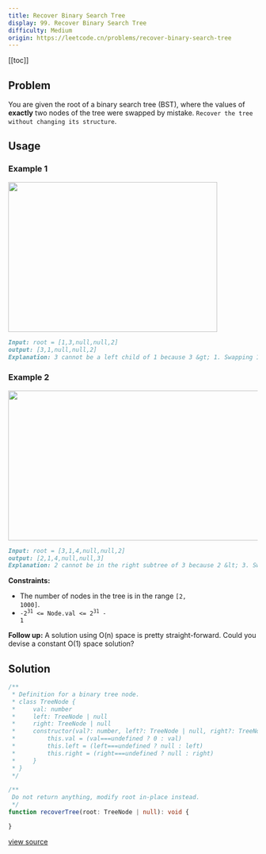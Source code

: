 ```yaml
---
title: Recover Binary Search Tree
display: 99. Recover Binary Search Tree
difficulty: Medium
origin: https://leetcode.cn/problems/recover-binary-search-tree
---
```


[[toc]]

## Problem

You are given the root of a binary search tree (BST), where the values of **exactly** two nodes of the tree were swapped by mistake. `Recover the tree without changing its structure`.

## Usage

### Example 1

<img alt="" src="https://assets.leetcode.com/uploads/2020/10/28/recover1.jpg" style="width: 422px; height: 302px;" />

```md
Input: root = [1,3,null,null,2]
output: [3,1,null,null,2]
Explanation: 3 cannot be a left child of 1 because 3 &gt; 1. Swapping 1 and 3 makes the BST valid.
```

### Example 2
<img alt="" src="https://assets.leetcode.com/uploads/2020/10/28/recover2.jpg" style="width: 581px; height: 302px;" />

```md
Input: root = [3,1,4,null,null,2]
output: [2,1,4,null,null,3]
Explanation: 2 cannot be in the right subtree of 3 because 2 &lt; 3. Swapping 2 and 3 makes the BST valid.
```


**Constraints:**

- The number of nodes in the tree is in the range <code>[2, 1000]</code>.
- <code>-2<sup>31</sup> &lt;= Node.val &lt;= 2<sup>31</sup> - 1</code>


**Follow up:** A solution using O(n) space is pretty straight-forward. Could you devise a constant O(1) space solution?

## Solution

```ts
/**
 * Definition for a binary tree node.
 * class TreeNode {
 *     val: number
 *     left: TreeNode | null
 *     right: TreeNode | null
 *     constructor(val?: number, left?: TreeNode | null, right?: TreeNode | null) {
 *         this.val = (val===undefined ? 0 : val)
 *         this.left = (left===undefined ? null : left)
 *         this.right = (right===undefined ? null : right)
 *     }
 * }
 */

/**
 Do not return anything, modify root in-place instead.
 */
function recoverTree(root: TreeNode | null): void {

}
```

[view source](https://leetcode.cn/problems/recover-binary-search-tree)
